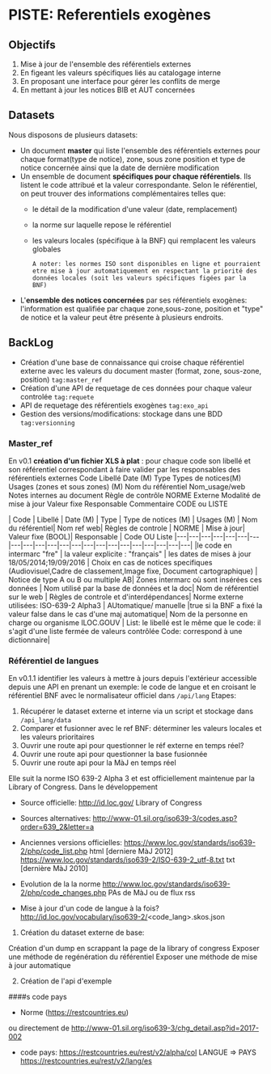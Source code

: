 # PISTE: Referentiels exogènes

## Objectifs
 1. Mise à jour de l'ensemble des référentiels externes
 2. En figeant les valeurs spécifiques liés au catalogage interne
 3. En proposant une interface pour gérer les conflits de merge
 4. En mettant à jour les notices BIB et AUT concernées


## Datasets

Nous disposons de plusieurs datasets:
* Un document **master** qui liste l'ensemble des référentiels externes pour chaque format(type de notice), zone, sous zone position et type de notice concernée ainsi que la date de dernière modification
* Un ensemble de document **spécifiques pour chaque référentiels**. Ils listent
le code attribué et la valeur correspondante. Selon le référentiel, on peut trouver des informations complémentaires telles que:
  * le détail de la  modification d'une valeur (date, remplacement)
  * la norme sur laquelle repose le référentiel
  * les valeurs locales (spécifique à la BNF) qui remplacent les valeurs globales

    ` A noter: les normes ISO sont disponibles en ligne et pourraient etre mise à jour automatiquement
    en respectant la priorité des données locales (soit les valeurs spécifiques figées par la BNF)
    `
* L'**ensemble des notices concernées** par ses référentiels exogènes: l'information est qualifiée par chaque zone,sous-zone, position et "type"  de notice et la valeur  peut être présente à plusieurs endroits.

## BackLog

* Création d'une base de connaissance qui croise chaque référentiel externe avec les valeurs du document master (format, zone, sous-zone, position)
`tag:master_ref`
* Création d'une API de requetage de ces données pour chaque valeur controlée `tag:requete`
* API de requetage des référentiels exogènes `tag:exo_api`
* Gestion des versions/modifications: stockage dans une BDD `tag:versionning`

### Master_ref

En v0.1 **création d'un fichier XLS à plat** :
pour chaque code son libellé et son référentiel correspondant à faire valider par les responsables des référentiels externes
Code	Libellé	Date (M)	Type	Types de notices(M)	Usages (zones et sous zones) (M)	Nom du référentiel	Nom_usage/web	Notes internes au document	Règle de contrôle	NORME Externe	Modalité de mise à jour	Valeur fixe	Responsable	Commentaire	CODE ou LISTE


| Code  | Libellé  |  Date (M) | Type  |  Type de notices (M) | Usages (M) | Nom du référentiel| Nom ref web| Règles de controle | NORME | Mise à jour| Valeur fixe (BOOL)| Responsable | Code OU Liste
|---|---|---|---|---|---|---|---|---|---|---|---|---|---|---|---|---|---|---|---|---|---|
|le code en intermarc "fre"   | la valeur explicite : "français"  | les dates de mises à jour 18/05/2014;19/09/2016   |  Choix en cas de notices specifiques (Audiovisuel,Cadre de classement,Image fixe, Document cartographique) |   Notice de type A ou B ou multiple AB| Zones intermarc où sont insérées ces données | Nom utilisé par la base de données et la doc| Nom de référentiel sur le web | Règles de controle et d'interdépendances| Norme externe utilisées: ISO-639-2 Alpha3 | AUtomatique/ manuelle |true si la BNF a fixé la valeur false dans le cas d'une maj automatique| Nom de la personne en charge ou organisme ILOC.GOUV | List: le libellé est le même que le code: il s'agit d'une liste fermée de valeurs contrôlée Code: correspond à une dictionnaire|


### Référentiel de langues

En v0.1.1 identifier les valeurs à mettre à jours depuis l'extérieur
accessible depuis une API en prenant un exemple: le code de langue
et en croisant le référentiel BNF avec le normalisateur officiel
dans `/api/lang`
Etapes:
1. Récupérer le dataset externe et interne via un script et stockage dans `/api_lang/data`
2. Comparer et fusionner avec le ref BNF: déterminer les valeurs locales et les valeurs prioritaires
3. Ouvrir une route api pour questionner le réf externe en temps réel?
4. Ouvrir une route api pour questionner la base fusionnée
5. Ouvrir une route api pour la MàJ en temps réel




Elle suit la norme ISO 639-2 Alpha 3 et est officiellement maintenue par la
Library of Congress.
Dans le développement


* Source officielle:
http://id.loc.gov/ Library of Congress


* Sources alternatives:
http://www-01.sil.org/iso639-3/codes.asp?order=639_2&letter=a

* Anciennes versions officielles:
https://www.loc.gov/standards/iso639-2/php/code_list.php html [derniere MàJ 2012]
https://www.loc.gov/standards/iso639-2/ISO-639-2_utf-8.txt txt [dernière MàJ 2010]

* Evolution de la la norme
http://www.loc.gov/standards/iso639-2/php/code_changes.php
PAs de MàJ ou de flux rss

* Mise à jour d'un code de langue à la fois?
http://id.loc.gov/vocabulary/iso639-2/<code_lang>.skos.json


1. Création du dataset externe de base:

Création d'un dump en scrappant la page de la library of congress
Exposer une méthode de regénération du référentiel
Exposer une méthode de mise à jour automatique

2. Création de l'api d'exemple


####s code pays
* Norme
(https://restcountries.eu)









ou directement de http://www-01.sil.org/iso639-3/chg_detail.asp?id=2017-002

- code pays:
https://restcountries.eu/rest/v2/alpha/col
LANGUE => PAYS
https://restcountries.eu/rest/v2/lang/es
<!-- https://restcountries.eu -->
